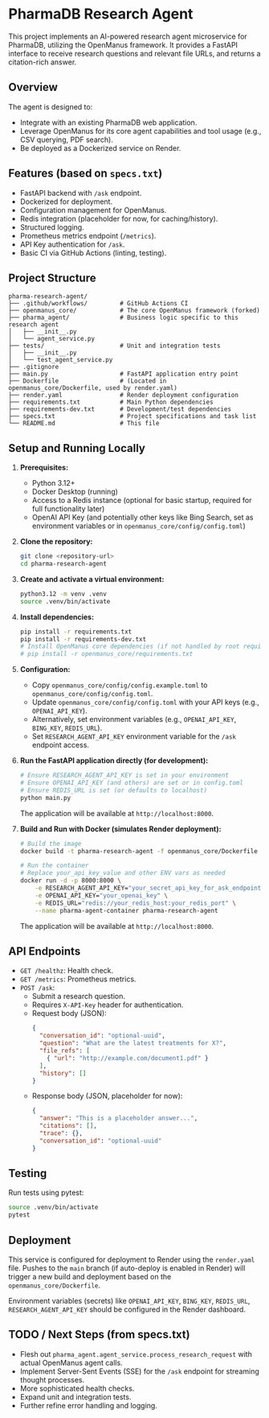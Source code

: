 # PharmaDB Research Agent

This project implements an AI-powered research agent microservice for PharmaDB, utilizing the OpenManus framework. It provides a FastAPI interface to receive research questions and relevant file URLs, and returns a citation-rich answer.

## Overview

The agent is designed to:
- Integrate with an existing PharmaDB web application.
- Leverage OpenManus for its core agent capabilities and tool usage (e.g., CSV querying, PDF search).
- Be deployed as a Dockerized service on Render.

## Features (based on `specs.txt`)

- FastAPI backend with `/ask` endpoint.
- Dockerized for deployment.
- Configuration management for OpenManus.
- Redis integration (placeholder for now, for caching/history).
- Structured logging.
- Prometheus metrics endpoint (`/metrics`).
- API Key authentication for `/ask`.
- Basic CI via GitHub Actions (linting, testing).

## Project Structure

```
pharma-research-agent/
├── .github/workflows/         # GitHub Actions CI
├── openmanus_core/            # The core OpenManus framework (forked)
├── pharma_agent/              # Business logic specific to this research agent
│   ├── __init__.py
│   └── agent_service.py
├── tests/                     # Unit and integration tests
│   ├── __init__.py
│   └── test_agent_service.py
├── .gitignore
├── main.py                    # FastAPI application entry point
├── Dockerfile                 # (Located in openmanus_core/Dockerfile, used by render.yaml)
├── render.yaml                # Render deployment configuration
├── requirements.txt           # Main Python dependencies
├── requirements-dev.txt       # Development/test dependencies
├── specs.txt                  # Project specifications and task list
└── README.md                  # This file
```

## Setup and Running Locally

1.  **Prerequisites:**
    *   Python 3.12+
    *   Docker Desktop (running)
    *   Access to a Redis instance (optional for basic startup, required for full functionality later)
    *   OpenAI API Key (and potentially other keys like Bing Search, set as environment variables or in `openmanus_core/config/config.toml`)

2.  **Clone the repository:**
    ```bash
    git clone <repository-url>
    cd pharma-research-agent
    ```

3.  **Create and activate a virtual environment:**
    ```bash
    python3.12 -m venv .venv
    source .venv/bin/activate 
    ```

4.  **Install dependencies:**
    ```bash
    pip install -r requirements.txt
    pip install -r requirements-dev.txt
    # Install OpenManus core dependencies (if not handled by root requirements/Dockerfile in future)
    # pip install -r openmanus_core/requirements.txt 
    ```

5.  **Configuration:**
    *   Copy `openmanus_core/config/config.example.toml` to `openmanus_core/config/config.toml`.
    *   Update `openmanus_core/config/config.toml` with your API keys (e.g., `OPENAI_API_KEY`).
    *   Alternatively, set environment variables (e.g., `OPENAI_API_KEY`, `BING_KEY`, `REDIS_URL`).
    *   Set `RESEARCH_AGENT_API_KEY` environment variable for the `/ask` endpoint access.

6.  **Run the FastAPI application directly (for development):**
    ```bash
    # Ensure RESEARCH_AGENT_API_KEY is set in your environment
    # Ensure OPENAI_API_KEY (and others) are set or in config.toml
    # Ensure REDIS_URL is set (or defaults to localhost)
    python main.py
    ```
    The application will be available at `http://localhost:8000`.

7.  **Build and Run with Docker (simulates Render deployment):**
    ```bash
    # Build the image
    docker build -t pharma-research-agent -f openmanus_core/Dockerfile .

    # Run the container
    # Replace your_api_key_value and other ENV vars as needed
    docker run -d -p 8000:8000 \
        -e RESEARCH_AGENT_API_KEY="your_secret_api_key_for_ask_endpoint" \
        -e OPENAI_API_KEY="your_openai_key" \
        -e REDIS_URL="redis://your_redis_host:your_redis_port" \
        --name pharma-agent-container pharma-research-agent
    ```
    The application will be available at `http://localhost:8000`.

## API Endpoints

*   `GET /healthz`: Health check.
*   `GET /metrics`: Prometheus metrics.
*   `POST /ask`: 
    *   Submit a research question. 
    *   Requires `X-API-Key` header for authentication.
    *   Request body (JSON):
        ```json
        {
          "conversation_id": "optional-uuid",
          "question": "What are the latest treatments for X?",
          "file_refs": [
            { "url": "http://example.com/document1.pdf" }
          ],
          "history": []
        }
        ```
    *   Response body (JSON, placeholder for now):
        ```json
        {
          "answer": "This is a placeholder answer...",
          "citations": [],
          "trace": {},
          "conversation_id": "optional-uuid"
        }
        ```

## Testing

Run tests using pytest:
```bash
source .venv/bin/activate
pytest
```

## Deployment

This service is configured for deployment to Render using the `render.yaml` file. Pushes to the `main` branch (if auto-deploy is enabled in Render) will trigger a new build and deployment based on the `openmanus_core/Dockerfile`.

Environment variables (secrets) like `OPENAI_API_KEY`, `BING_KEY`, `REDIS_URL`, `RESEARCH_AGENT_API_KEY` should be configured in the Render dashboard.

## TODO / Next Steps (from specs.txt)

-   Flesh out `pharma_agent.agent_service.process_research_request` with actual OpenManus agent calls.
-   Implement Server-Sent Events (SSE) for the `/ask` endpoint for streaming thought processes.
-   More sophisticated health checks.
-   Expand unit and integration tests.
-   Further refine error handling and logging. 